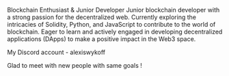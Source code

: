 Blockchain Enthusiast & Junior Developer
Junior blockchain developer with a strong passion for the decentralized web. 
Currently exploring the intricacies of Solidity, Python, and JavaScript to contribute to the world of blockchain. 
Eager to learn and actively engaged in developing decentralized applications (DApps) to make a positive impact in the Web3 space.

My Discord account - alexiswykoff

Glad to meet with new people with same goals !

